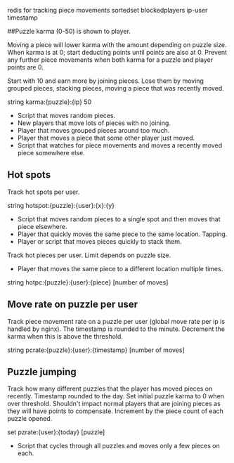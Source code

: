 redis for tracking piece movements
sortedset blockedplayers ip-user timestamp

##Puzzle karma (0-50) is shown to player.  

Moving a piece will lower karma with the amount depending on puzzle size. When
karma is at 0; start deducting points until points are also at 0.  Prevent any
further piece movements when both karma for a puzzle and player points are 0.

Start with 10 and earn more by joining pieces.
Lose them by moving grouped pieces, stacking pieces, moving a piece that was
recently moved.

string karma:{puzzle}:{ip} 50

* Script that moves random pieces.
* New players that move lots of pieces with no joining.
* Player that moves grouped pieces around too much.
* Player that moves a piece that some other player just moved.
* Script that watches for piece movements and moves a recently moved piece somewhere else.

## Hot spots

Track hot spots per user.

string hotspot:{puzzle}:{user}:{x}:{y}

* Script that moves random pieces to a single spot and then moves that piece elsewhere.
* Player that quickly moves the same piece to the same location. Tapping.
* Player or script that moves pieces quickly to stack them.


Track hot pieces per user. Limit depends on puzzle size.

* Player that moves the same piece to a different location multiple times.

string hotpc:{puzzle}:{user}:{piece} [number of moves]

## Move rate on puzzle per user

Track piece movement rate on a puzzle per user (global move rate per ip is
handled by nginx). The timestamp is rounded to the minute.  Decrement the karma
when this is above the threshold.

string pcrate:{puzzle}:{user}:{timestamp} [number of moves]

## Puzzle jumping

Track how many different puzzles that the player has moved pieces on recently.
Timestamp rounded to the day. Set initial puzzle karma to 0 when over
threshold.  Shouldn't impact normal players that are joining pieces as they
will have points to compensate. Increment by the piece count of each puzzle opened.

set pzrate:{user}:{today} [puzzle]

* Script that cycles through all puzzles and moves only a few pieces on each.

